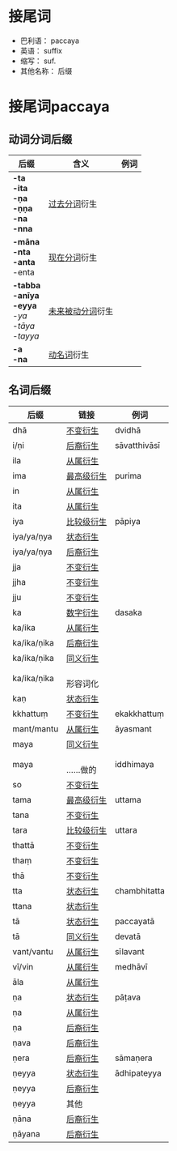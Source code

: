 # 接尾词

* 巴利语： paccaya
* 英语： suffix
* 缩写： suf.
* 其他名称： 后缀

# 接尾词paccaya

## 动词分词后缀
|后缀|含义|例词|
|-|-|-|
|**-ta<br>-ita<br>-ṇa<br>-ṇṇa<br>-na<br>-nna**|[过去分词](../verbal/pp.html)衍生||
|**-māna<br>-nta<br>-anta**<br>-enta|[现在分词](../verbal/prp.html)衍生||
|**-tabba<br>-anīya<br>-eyya**<br>*-ya<br>-tāya<br>-tayya*|[未来被动分词](../verbal/fpp.html)衍生||
|**-a<br>-na**|[动名词](../derivative/gerund.html)衍生||

## 名词后缀
|后缀|链接|例词|
|-|-|-|
|dhā|[不变衍生](../derivative/bheda.html#不变衍生)<br>|dvidhā|
|i/ṇi|[后裔衍生](../derivative/bheda.html#后裔衍生)<br>|sāvatthivāsī|
|ila|[从属衍生](../derivative/bheda.html#从属衍生)<br>||
|ima|[最高级衍生](../derivative/bheda.html#最高级衍生)<br>|purima|
|in|[从属衍生](../derivative/bheda.html#从属衍生)<br>||
|ita|[从属衍生](../derivative/bheda.html#从属衍生)<br>||
|iya|[比较级衍生](../derivative/bheda.html#比较级衍生)<br>|pāpiya|
|iya/ya/ṇya|[状态衍生](../derivative/bheda.html#状态衍生)<br>||
|iya/ya/ṇya|[后裔衍生](../derivative/bheda.html#后裔衍生)<br>||
|jja|[不变衍生](../derivative/bheda.html#不变衍生)<br>||
|jjha|[不变衍生](../derivative/bheda.html#不变衍生)<br>||
|jju|[不变衍生](../derivative/bheda.html#不变衍生)<br>||
|ka|[数字衍生](../derivative/bheda.html#数字衍生)<br>|dasaka|
|ka/ika|[从属衍生](../derivative/bheda.html#从属衍生)<br>||
|ka/ika/ṇika|[后裔衍生](../derivative/bheda.html#后裔衍生)<br>||
|ka/ika/ṇika|[同义衍生](../derivative/bheda.html#同义衍生)<br>||
|ka/ika/ṇika|<br>形容词化||
|kaṇ|[状态衍生](../derivative/bheda.html#状态衍生)<br>||
|kkhattuṃ|[不变衍生](../derivative/bheda.html#不变衍生)<br>|ekakkhattuṃ|
|mant/mantu|[从属衍生](../derivative/bheda.html#从属衍生)<br>|āyasmant|
|maya|[同义衍生](../derivative/bheda.html#同义衍生)<br>||
|maya|<br>……做的|iddhimaya|
|so|[不变衍生](../derivative/bheda.html#不变衍生)<br>||
|tama|[最高级衍生](../derivative/bheda.html#最高级衍生)<br>|uttama|
|tana|[不变衍生](../derivative/bheda.html#不变衍生)<br>||
|tara|[比较级衍生](../derivative/bheda.html#比较级衍生)<br>|uttara|
|thattā|[不变衍生](../derivative/bheda.html#不变衍生)<br>||
|thaṃ|[不变衍生](../derivative/bheda.html#不变衍生)<br>||
|thā|[不变衍生](../derivative/bheda.html#不变衍生)<br>||
|tta|[状态衍生](../derivative/bheda.html#状态衍生)<br>|chambhitatta|
|ttana|[状态衍生](../derivative/bheda.html#状态衍生)<br>||
|tā|[状态衍生](../derivative/bheda.html#状态衍生)<br>|paccayatā|
|tā|[同义衍生](../derivative/bheda.html#同义衍生)<br>|devatā|
|vant/vantu|[从属衍生](../derivative/bheda.html#从属衍生)<br>|sīlavant|
|vī/vin|[从属衍生](../derivative/bheda.html#从属衍生)<br>|medhāvī|
|āla|[从属衍生](../derivative/bheda.html#从属衍生)<br>||
|ṇa|[状态衍生](../derivative/bheda.html#状态衍生)<br>|pāṭava|
|ṇa|[从属衍生](../derivative/bheda.html#从属衍生)<br>||
|ṇa|[后裔衍生](../derivative/bheda.html#后裔衍生)<br>||
|ṇava|[后裔衍生](../derivative/bheda.html#后裔衍生)<br>||
|ṇera|[后裔衍生](../derivative/bheda.html#后裔衍生)<br>|sāmaṇera|
|ṇeyya|[状态衍生](../derivative/bheda.html#状态衍生)<br>|ādhipateyya|
|ṇeyya|[后裔衍生](../derivative/bheda.html#后裔衍生)<br>||
|ṇeyya|其他<br>||
|ṇāna|[后裔衍生](../derivative/bheda.html#后裔衍生)<br>||
|ṇāyana|[后裔衍生](../derivative/bheda.html#后裔衍生)<br>||

